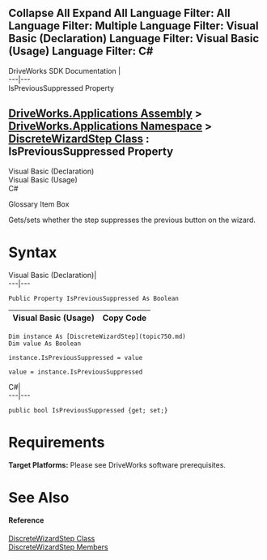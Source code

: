 Collapse All Expand All Language Filter: All  Language Filter: Multiple  Language Filter: Visual Basic (Declaration) Language Filter: Visual Basic (Usage) Language Filter: C#  
---  
DriveWorks SDK Documentation  |   
---|---  
IsPreviousSuppressed Property   
  
[DriveWorks.Applications Assembly](topic13.md) > [DriveWorks.Applications Namespace](topic16.md) > [DiscreteWizardStep Class](topic750.md) : IsPreviousSuppressed Property  
---  
  
Visual Basic (Declaration)    
Visual Basic (Usage)    
C# 

Glossary Item Box

Gets/sets whether the step suppresses the previous button on the wizard. 

# Syntax

Visual Basic (Declaration)|   
---|---  
      
    
    Public Property IsPreviousSuppressed As Boolean  
  
Visual Basic (Usage)| Copy Code  
---|---  
      
    
    Dim instance As [DiscreteWizardStep](topic750.md)
    Dim value As Boolean
     
    instance.IsPreviousSuppressed = value
     
    value = instance.IsPreviousSuppressed  
  
C#|   
---|---  
      
    
    public bool IsPreviousSuppressed {get; set;}  
  
# Requirements

**Target Platforms:** Please see DriveWorks software prerequisites.

# See Also

#### Reference

[DiscreteWizardStep Class](topic750.md)   
[DiscreteWizardStep Members](topic751.md)


